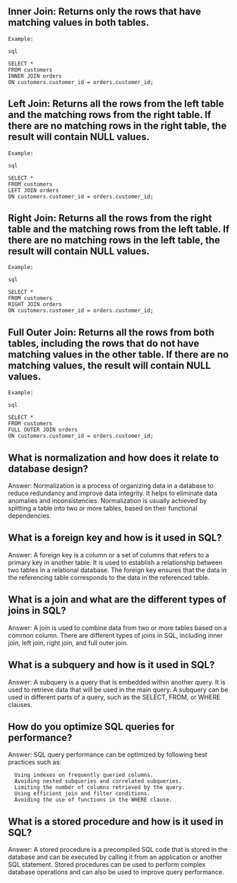 ## Inner Join: Returns only the rows that have matching values in both tables.

    Example:

    sql

    SELECT *
    FROM customers
    INNER JOIN orders
    ON customers.customer_id = orders.customer_id;

## Left Join: Returns all the rows from the left table and the matching rows from the right table. If there are no matching rows in the right table, the result will contain NULL values.

    Example:

    sql

    SELECT *
    FROM customers
    LEFT JOIN orders
    ON customers.customer_id = orders.customer_id;

## Right Join: Returns all the rows from the right table and the matching rows from the left table. If there are no matching rows in the left table, the result will contain NULL values.

    Example:

    sql

    SELECT *
    FROM customers
    RIGHT JOIN orders
    ON customers.customer_id = orders.customer_id;

## Full Outer Join: Returns all the rows from both tables, including the rows that do not have matching values in the other table. If there are no matching values, the result will contain NULL values.

    Example:

    sql

    SELECT *
    FROM customers
    FULL OUTER JOIN orders
    ON customers.customer_id = orders.customer_id;
    
## What is normalization and how does it relate to database design?
   Answer: Normalization is a process of organizing data in a database to reduce redundancy and improve data integrity. It helps to eliminate data anomalies and inconsistencies. Normalization is usually achieved by splitting a table into two or more tables, based on their functional dependencies.

## What is a foreign key and how is it used in SQL?
   Answer: A foreign key is a column or a set of columns that refers to a primary key in another table. It is used to establish a relationship between two tables in a relational database. The foreign key ensures that the data in the referencing table corresponds to the data in the referenced table.

## What is a join and what are the different types of joins in SQL?
   Answer: A join is used to combine data from two or more tables based on a common column. There are different types of joins in SQL, including inner join, left join, right join, and full outer join.

## What is a subquery and how is it used in SQL?
   Answer: A subquery is a query that is embedded within another query. It is used to retrieve data that will be used in the main query. A subquery can be used in different parts of a query, such as the SELECT, FROM, or WHERE clauses.

## How do you optimize SQL queries for performance?
   Answer: SQL query performance can be optimized by following best practices such as:

      Using indexes on frequently queried columns.
      Avoiding nested subqueries and correlated subqueries.
      Limiting the number of columns retrieved by the query.
      Using efficient join and filter conditions.
      Avoiding the use of functions in the WHERE clause.

## What is a stored procedure and how is it used in SQL?
   Answer: A stored procedure is a precompiled SQL code that is stored in the database and can be executed by calling it from an application or another SQL statement. Stored procedures can be used to perform complex database operations and can also be used to improve query performance.
